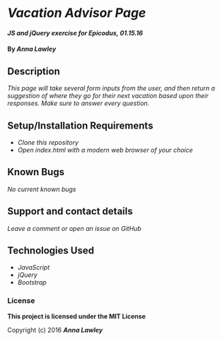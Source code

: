 # _Vacation Advisor Page_

#### _JS and jQuery exercise for Epicodus, 01.15.16_

#### By _**Anna Lawley**_

## Description

_This page will take several form inputs from the user, and then return a suggestion of where they go for their next vacation based upon their responses. Make sure to answer every question._

## Setup/Installation Requirements

* _Clone this repository_
* _Open index.html with a modern web browser of your choice_

## Known Bugs

_No current known bugs_

## Support and contact details

_Leave a comment or open an issue on GitHub_

## Technologies Used

* _JavaScript_
* _jQuery_
* _Bootstrap_

### License

**This project is licensed under the MIT License**  

Copyright (c) 2016 **_Anna Lawley_**
